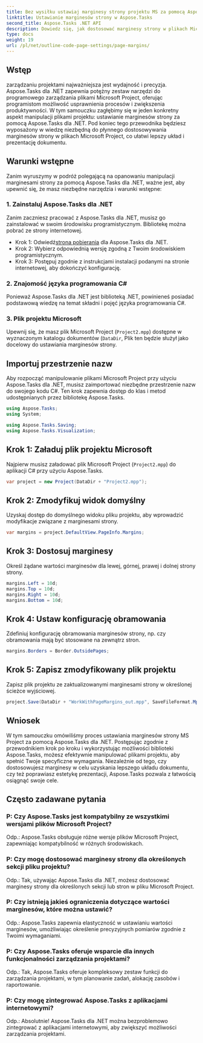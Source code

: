 ```yaml
---
title: Bez wysiłku ustawiaj marginesy strony projektu MS za pomocą Aspose.Tasks
linktitle: Ustawianie marginesów strony w Aspose.Tasks
second_title: Aspose.Tasks .NET API
description: Dowiedz się, jak dostosować marginesy strony w plikach Microsoft Project przy użyciu Aspose.Tasks dla .NET. Z łatwością ulepszaj układ i prezentację dokumentów.
type: docs
weight: 19
url: /pl/net/outline-code-page-settings/page-margins/
---
```

## Wstęp
zarządzaniu projektami najważniejsza jest wydajność i precyzja. Aspose.Tasks dla .NET zapewnia potężny zestaw narzędzi do programowego zarządzania plikami Microsoft Project, oferując programistom możliwość usprawnienia procesów i zwiększenia produktywności. W tym samouczku zagłębimy się w jeden konkretny aspekt manipulacji plikami projektu: ustawianie marginesów strony za pomocą Aspose.Tasks dla .NET. Pod koniec tego przewodnika będziesz wyposażony w wiedzę niezbędną do płynnego dostosowywania marginesów strony w plikach Microsoft Project, co ułatwi lepszy układ i prezentację dokumentu.
## Warunki wstępne
Zanim wyruszymy w podróż polegającą na opanowaniu manipulacji marginesami strony za pomocą Aspose.Tasks dla .NET, ważne jest, aby upewnić się, że masz niezbędne narzędzia i warunki wstępne:
### 1. Zainstaluj Aspose.Tasks dla .NET
Zanim zaczniesz pracować z Aspose.Tasks dla .NET, musisz go zainstalować w swoim środowisku programistycznym. Bibliotekę można pobrać ze strony internetowej.
-  Krok 1: Odwiedź[strona pobierania](https://releases.aspose.com/tasks/net/) dla Aspose.Tasks dla .NET.
- Krok 2: Wybierz odpowiednią wersję zgodną z Twoim środowiskiem programistycznym.
- Krok 3: Postępuj zgodnie z instrukcjami instalacji podanymi na stronie internetowej, aby dokończyć konfigurację.
### 2. Znajomość języka programowania C#
Ponieważ Aspose.Tasks dla .NET jest biblioteką .NET, powinieneś posiadać podstawową wiedzę na temat składni i pojęć języka programowania C#.
### 3. Plik projektu Microsoft
Upewnij się, że masz plik Microsoft Project (`Project2.mpp`) dostępne w wyznaczonym katalogu dokumentów (`DataDir`, Plik ten będzie służył jako docelowy do ustawiania marginesów strony.

## Importuj przestrzenie nazw
Aby rozpocząć manipulowanie plikami Microsoft Project przy użyciu Aspose.Tasks dla .NET, musisz zaimportować niezbędne przestrzenie nazw do swojego kodu C#. Ten krok zapewnia dostęp do klas i metod udostępnianych przez bibliotekę Aspose.Tasks.

```csharp
using Aspose.Tasks;
using System;

using Aspose.Tasks.Saving;
using Aspose.Tasks.Visualization;
```
## Krok 1: Załaduj plik projektu Microsoft
Najpierw musisz załadować plik Microsoft Project (`Project2.mpp`) do aplikacji C# przy użyciu Aspose.Tasks.
```csharp
var project = new Project(DataDir + "Project2.mpp");
```
## Krok 2: Zmodyfikuj widok domyślny
Uzyskaj dostęp do domyślnego widoku pliku projektu, aby wprowadzić modyfikacje związane z marginesami strony.
```csharp
var margins = project.DefaultView.PageInfo.Margins;
```
## Krok 3: Dostosuj marginesy
Określ żądane wartości marginesów dla lewej, górnej, prawej i dolnej strony strony.
```csharp
margins.Left = 10d;
margins.Top = 10d;
margins.Right = 10d;
margins.Bottom = 10d;
```
## Krok 4: Ustaw konfigurację obramowania
Zdefiniuj konfigurację obramowania marginesów strony, np. czy obramowania mają być stosowane na zewnątrz stron.
```csharp
margins.Borders = Border.OutsidePages;
```
## Krok 5: Zapisz zmodyfikowany plik projektu
Zapisz plik projektu ze zaktualizowanymi marginesami strony w określonej ścieżce wyjściowej.
```csharp
project.Save(DataDir + "WorkWithPageMargins_out.mpp", SaveFileFormat.Mpp);
```

## Wniosek
W tym samouczku omówiliśmy proces ustawiania marginesów strony MS Project za pomocą Aspose.Tasks dla .NET. Postępując zgodnie z przewodnikiem krok po kroku i wykorzystując możliwości biblioteki Aspose.Tasks, możesz efektywnie manipulować plikami projektu, aby spełnić Twoje specyficzne wymagania. Niezależnie od tego, czy dostosowujesz marginesy w celu uzyskania lepszego układu dokumentu, czy też poprawiasz estetykę prezentacji, Aspose.Tasks pozwala z łatwością osiągnąć swoje cele.
## Często zadawane pytania
### P: Czy Aspose.Tasks jest kompatybilny ze wszystkimi wersjami plików Microsoft Project?
Odp.: Aspose.Tasks obsługuje różne wersje plików Microsoft Project, zapewniając kompatybilność w różnych środowiskach.
### P: Czy mogę dostosować marginesy strony dla określonych sekcji pliku projektu?
Odp.: Tak, używając Aspose.Tasks dla .NET, możesz dostosować marginesy strony dla określonych sekcji lub stron w pliku Microsoft Project.
### P: Czy istnieją jakieś ograniczenia dotyczące wartości marginesów, które można ustawić?
Odp.: Aspose.Tasks zapewnia elastyczność w ustawianiu wartości marginesów, umożliwiając określenie precyzyjnych pomiarów zgodnie z Twoimi wymaganiami.
### P: Czy Aspose.Tasks oferuje wsparcie dla innych funkcjonalności zarządzania projektami?
Odp.: Tak, Aspose.Tasks oferuje kompleksowy zestaw funkcji do zarządzania projektami, w tym planowanie zadań, alokację zasobów i raportowanie.
### P: Czy mogę zintegrować Aspose.Tasks z aplikacjami internetowymi?
Odp.: Absolutnie! Aspose.Tasks dla .NET można bezproblemowo zintegrować z aplikacjami internetowymi, aby zwiększyć możliwości zarządzania projektami.